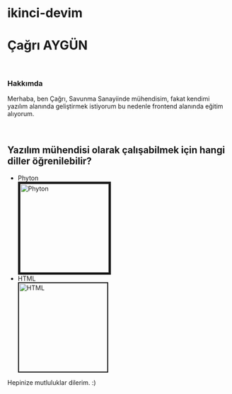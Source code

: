 # ikinci-devim
<!DOCTYPE html>
<html lang="tr">
<head>
    <meta charset="UTF-8">
    <meta http-equiv="X-UA-Compatible" content="IE=edge">
    <meta name="viewport" content="width=device-width, initial-scale=1.0">
    <title>Murat Çağrı</title>
</head>
<body>
   <h1>Çağrı AYGÜN</h1>
   <br>
   <h3>Hakkımda</h3>
   <p>Merhaba, ben Çağrı, Savunma Sanayiinde mühendisim, fakat kendimi yazılım alanında geliştirmek istiyorum bu nedenle frontend alanında eğitim alıyorum.</p>
   <br>

   <h2>Yazılım mühendisi olarak çalışabilmek için hangi diller öğrenilebilir?</h2>
   <ul>
    <li>Phyton</li>
    <img src="https://upload.wikimedia.org/wikipedia/commons/thumb/c/c3/Python-logo-notext.svg/800px-Python-logo-notext.svg.png" height="200" width="200"  border="5" title="Phyton" alt="Phyton" >
    <br>
    <li>HTML
    </li>
        <img src="https://upload.wikimedia.org/wikipedia/commons/thumb/6/61/HTML5_logo_and_wordmark.svg/800px-HTML5_logo_and_wordmark.svg.png" height="200" width="200" title="HTML" border="2" alt="HTML">
        <br>
   </ul>
   <P>Hepinize mutluluklar dilerim.  :)</P>
</body>
</html>

